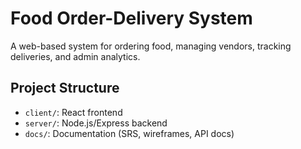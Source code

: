 # Food Order-Delivery System
A web-based system for ordering food, managing vendors, tracking deliveries, and admin analytics.

## Project Structure
- `client/`: React frontend
- `server/`: Node.js/Express backend
- `docs/`: Documentation (SRS, wireframes, API docs)